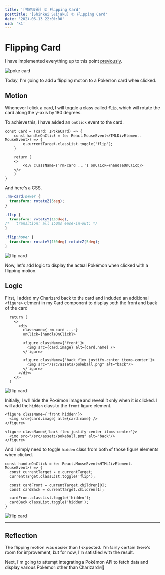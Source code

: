 ```yaml
---
title: '[神経衰弱] ② Flipping Card'
posttitle: '[Shinkei Suijaku] ② Flipping Card'
date: '2023-06-13 22:00:00'
uid: 'k1'
---
```


# Flipping Card 

I have implemented everything up to this point [previously](./k).

![poke card](/images/card-ui.gif)

Today, I'm going to add a flipping motion to a Pokémon card when clicked.

## Motion

Whenever I click a card, I will toggle a class called `flip`, 
which will rotate the card along the y-axis by 180 degrees.

To achieve this, I have added an `onClick` event to the card.

```tsx
const Card = (card: IPokeCard) => {
    const handleOnClick = (e: React.MouseEvent<HTMLDivElement, MouseEvent>) => {
        e.currentTarget.classList.toggle('flip');
    }

    return (
    <>
        <div className={'rm-card ...'} onClick={handleOnClick}>
    </>
    )
}
```

And here's a CSS.

```css
.rm-card:hover {
  transform: rotateZ(5deg);
}

.flip {
  transform: rotateY(180deg);
/*   transition: all 150ms ease-in-out; */
}

.flip:hover {
  transform: rotateY(180deg) rotateZ(5deg);
}
```

![flip card](/images/pokecard-flip.gif)

Now, let's add logic to display the actual Pokémon when clicked with a flipping motion.

## Logic

First, I added my Charizard back to the card and included an additional 
`<figure>` element in my Card component to display both the front and back of the card.
```tsx
  return (
    <>
      <div 
        className={'rm-card ...'}
        onClick={handleOnClick}>

        <figure className={'front'}>
          <img src={card.image} alt={card.name} />
        </figure>
        
        <figure className={'back flex justify-center items-center'}>
          <img src="/src/assets/pokeball.png" alt="back"/>
        </figure>
      </div>
    </>
  )
```

![flip card](/images/pokecard-flip-2.gif)

Initially, I will hide the Pokémon image and reveal it only when it is clicked. 
I will add the `hidden` class to the `front` figure element.

```tsx
<figure className={'front hidden'}>
  <img src={card.image} alt={card.name} />
</figure>

<figure className={'back flex justify-center items-center'}>
  <img src="/src/assets/pokeball.png" alt="back"/>
</figure>
```

And I simply need to toggle `hidden` class from both of those figure elements when clicked.

```tsx
const handleOnClick = (e: React.MouseEvent<HTMLDivElement, MouseEvent>) => {
  const currentTarget = e.currentTarget;
  currentTarget.classList.toggle('flip');

  const cardFront = currentTarget.children[0];
  const cardBack = currentTarget.children[1];

  cardFront.classList.toggle('hidden');
  cardBack.classList.toggle('hidden');
}
```

![flip card](/images/pokecard-flip-3.gif)

---

## Reflection

The flipping motion was easier than I expected. I'm fairly certain there's room for 
improvement, but for now, I'm satisfied with the result.

Next, I'm going to attempt integrating a Pokémon API to fetch data and display various 
Pokémon other than Charizard🔥🐲
